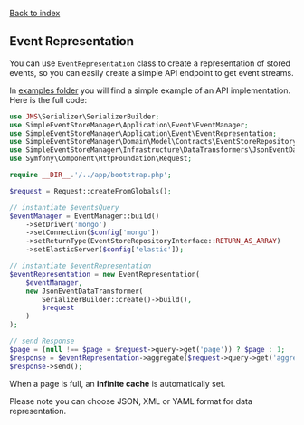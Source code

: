 [Back to index](https://github.com/mauretto78/simple-event-store-manager/blob/master/README.md)

## Event Representation

You can use `EventRepresentation` class to create a representation of stored events, so you can easily create a simple API endpoint to get event streams.

In [examples folder](https://github.com/mauretto78/simple-event-store-manager/tree/master/examples) you will find a simple example of an API implementation. Here is the full code:

```php
use JMS\Serializer\SerializerBuilder;
use SimpleEventStoreManager\Application\Event\EventManager;
use SimpleEventStoreManager\Application\Event\EventRepresentation;
use SimpleEventStoreManager\Domain\Model\Contracts\EventStoreRepositoryInterface;
use SimpleEventStoreManager\Infrastructure\DataTransformers\JsonEventDataTransformer;
use Symfony\Component\HttpFoundation\Request;

require __DIR__.'/../app/bootstrap.php';

$request = Request::createFromGlobals();

// instantiate $eventsQuery
$eventManager = EventManager::build()
    ->setDriver('mongo')
    ->setConnection($config['mongo'])
    ->setReturnType(EventStoreRepositoryInterface::RETURN_AS_ARRAY)
    ->setElasticServer($config['elastic']);

// instantiate $eventRepresentation
$eventRepresentation = new EventRepresentation(
    $eventManager,
    new JsonEventDataTransformer(
        SerializerBuilder::create()->build(),
        $request
    )
);

// send Response
$page = (null !== $page = $request->query->get('page')) ? $page : 1;
$response = $eventRepresentation->aggregate($request->query->get('aggregate'), $page);
$response->send();

```

When a page is full, an **infinite cache** is automatically set.

Please note you can choose JSON, XML or YAML format for data representation.
